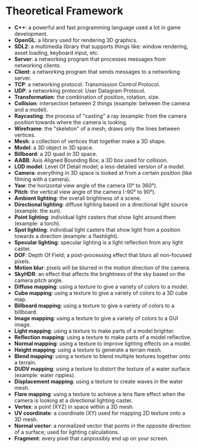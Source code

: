 # Theoretical Framework

- **C++**: a powerful and fast programming language used a lot in game development.
- **OpenGL**: a library used for rendering 3D graphics.
- **SDL2**: a multimedia library that supports things like: window rendering, asset loading, keyboard input, etc.
- **Server**: a networking program that processes messages from networking clients.
- **Client**: a networking program that sends messages to a networking server.
- **TCP**: a networking protocol: Transmission Control Protocol.
- **UDP**: a networking protocol: User Datagram Protocol.
- **Transformation**: the combination of position, rotation, size.
- **Collision**: intersection between 2 things (example: between the camera and a model).
- **Raycasting**: the process of "casting" a ray (example: from the camera position towards where the camera is looking.
- **Wireframe**: the "skeleton" of a mesh; draws only the lines between vertices.
- **Mesh**: a collection of vertices that together make a 3D shape.
- **Model**: a 3D object in 3D space.
- **Billboard**: a 2D quad in 3D space.
- **AABB**: Axis Aligned Bounding Box; a 3D box used for collision.
- **LOD model**: Level Of Detail model; a less-detailed version of a model.
- **Camera**: everything in 3D space is looked at from a certain position (like filming with a camera).
- **Yaw**: the horizontal view angle of the camera (0&deg; to 360&deg;).
- **Pitch**: the vertical view angle of the camera (-90&deg; to 90&deg;).
- **Ambient lighting**: the overall brightness of a scene.
- **Directional lighting**: diffuse lighting based on a directional light source (example: the sun).
- **Point lighting**: individual light casters that show light around them (example: a torch).
- **Spot lighting**: individual light casters that show light from a position towards a direction (example: a flashlight).
- **Specular lighting**: specular lighting is a light reflection from any light caster.
- **DOF**: Depth Of Field; a post-processing effect that blurs all non-focused pixels.
- **Motion blur**: pixels will be blurred in the motion direction of the camera.
- **SkyHDR**: an effect that affects the brightness of the sky based on the camera pitch angle.
- **Diffuse mapping**: using a texture to give a variety of colors to a model.
- **Cube mapping**: using a texture to give a variety of colors to a 3D cube map.
- **Billboard mapping**: using a texture to give a variety of colors to a billboard.
- **Image mapping**: using a texture to give a variety of colors to a GUI image.
- **Light mapping**: using a texture to make parts of a model brighter.
- **Reflection mapping**: using a texture to make parts of a model reflective.
- **Normal mapping**: using a texture to improve lighting effects on a model.
- **Height mapping**: using a texture to generate a terrain mesh.
- **Blend mapping**: using a texture to blend multiple textures together onto a terrain.
- **DUDV mapping**: using a texture to distort the texture of a water surface (example: water ripples).
- **Displacement mapping**: using a texture to create waves in the water mesh.
- **Flare mapping**: using a texture to achieve a lens flare effect when the camera is looking at a directional lighting caster.
- **Vertex**: a point (XYZ) in space within a 3D mesh.
- **UV coordinate**: a coordinate (XY) used for mapping 2D texture onto a 3D mesh.
- **Normal vector**: a normalized vector that points in the opposite direction of a surface; used for lighting calculations.
- **Fragment**: every pixel that canpossibly end up on your screen.
